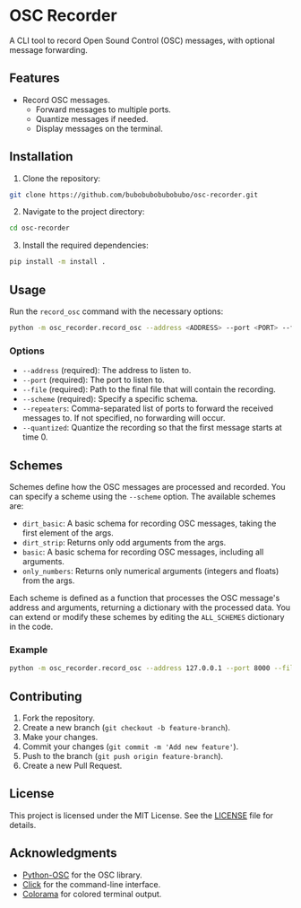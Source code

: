 # OSC Recorder

A CLI tool to record Open Sound Control (OSC) messages, with optional message forwarding.

## Features

- Record OSC messages.
    - Forward messages to multiple ports.
    - Quantize messages if needed.
    - Display messages on the terminal.

## Installation

1. Clone the repository:

```sh
git clone https://github.com/bubobubobubobubo/osc-recorder.git
```

2. Navigate to the project directory:

```sh
cd osc-recorder
```

3. Install the required dependencies:

```sh
pip install -m install .
```

## Usage

Run the `record_osc` command with the necessary options:

```sh
python -m osc_recorder.record_osc --address <ADDRESS> --port <PORT> --file <FILE_PATH> --scheme <SCHEME> [--repeaters <PORTS>] [--quantized]
```

### Options

- `--address` (required): The address to listen to.
- `--port` (required): The port to listen to.
- `--file` (required): Path to the final file that will contain the recording.
- `--scheme` (required): Specify a specific schema.
- `--repeaters`: Comma-separated list of ports to forward the received messages to. If not specified, no forwarding will occur.
- `--quantized`: Quantize the recording so that the first message starts at time 0.

## Schemes

Schemes define how the OSC messages are processed and recorded. You can specify a scheme using the `--scheme` option. The available schemes are:

- `dirt_basic`: A basic schema for recording OSC messages, taking the first element of the args.
- `dirt_strip`: Returns only odd arguments from the args.
- `basic`: A basic schema for recording OSC messages, including all arguments.
- `only_numbers`: Returns only numerical arguments (integers and floats) from the args.

Each scheme is defined as a function that processes the OSC message's address and arguments, returning a dictionary with the processed data. You can extend or modify these schemes by editing the `ALL_SCHEMES` dictionary in the code.

### Example

```sh
python -m osc_recorder.record_osc --address 127.0.0.1 --port 8000 --file recordings.json --scheme basic --repeaters 8001,8002 --quantized
```

## Contributing

1. Fork the repository.
2. Create a new branch (`git checkout -b feature-branch`).
3. Make your changes.
4. Commit your changes (`git commit -m 'Add new feature'`).
5. Push to the branch (`git push origin feature-branch`).
6. Create a new Pull Request.

## License

This project is licensed under the MIT License. See the [LICENSE](LICENSE) file for details.

## Acknowledgments

- [Python-OSC](https://github.com/attwad/python-osc) for the OSC library.
- [Click](https://click.palletsprojects.com/) for the command-line interface.
- [Colorama](https://pypi.org/project/colorama/) for colored terminal output.